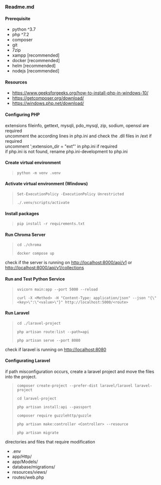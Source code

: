 ### Readme.md

#### Prerequisite

 - python ^3.7
 - php ^7.2
 - composer
 - git
 - 7zip
 - xampp [recommended]
 - docker [recommended]
 - helm [recommended]
 - nodejs [recommended]

#### Resources

 - <https://www.geeksforgeeks.org/how-to-install-php-in-windows-10/>
 - <https://getcomposer.org/download/>
 - <https://windows.php.net/download/>

#### Configuring PHP

extensions fileinfo, gettext, mysqli, pdo_mysql, zip, sodium, openssl are required  
uncomment the according lines in php.ini and check the .dll files in /ext if required  
uncomment ';extension_dir = "ext"' in php.ini if required  
if php.ini is not found, rename php.ini-development to php.ini  

#### Create virtual environment

> ``python -m venv .venv``

#### Activate virtual environment (Windows)

> ``Set-ExecutionPolicy -ExecutionPolicy Unrestricted``
>
> ``./.venv/scripts/activate``

#### Install packages

> ``pip install -r requirements.txt``

#### Run Chroma Server

> ``cd ./chroma``
>
> ``docker compose up``

check if the server is running on <http://localhost:8000/api/v1> or <http://localhost:8000/api/v1/collections>  

#### Run and Test Python Service

> ``uvicorn main:app --port 5000 --reload``
>
> ``curl -X <Method> -H "Content-Type: application/json" --json "{\"<key>\":\"<value>\"}" http://localhost:5000/<route>``

#### Run Laravel

> ``cd ./laravel-project``
>
> ``php artisan route:list --path=api``
>
> ``php artisan serve --port 8080``

check if laravel is running on <http://localhost:8080>  

#### Configurating Laravel

if path misconfiguration occurs, create a laravel project and move the files into the project.

> ``composer create-project --prefer-dist laravel/laravel laravel-project``
>
> ``cd laravel-project``
>
> ``php artisan install:api --passport``
>
> ``composer require guzzlehttp/guzzle``
>
> ``php artisan make:controller <Controller> --resource``
>
> ``php artisan migrate``

directories and files that require modification
- .env
- app/Http/
- app/Models/
- database/migrations/
- resources/views/
- routes/web.php
